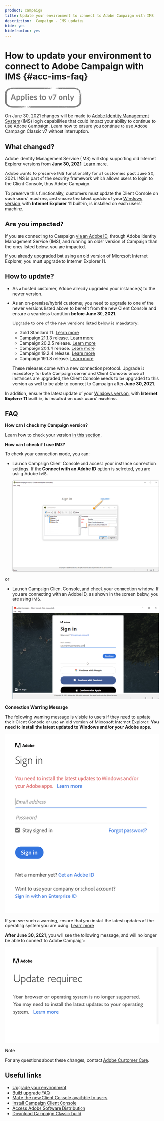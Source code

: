 ```yaml
---
product: campaign
title: Update your environment to connect to Adobe Campaign with IMS
description:  Campaign - IMS updates
hide: yes
hidefromtoc: yes
---
```

# How to update your environment to connect to Adobe Campaign with IMS {#acc-ims-faq}

![](../../assets/v7-only.svg)
 
On June 30, 2021 changes will be made to [Adobe Identity Management System](https://helpx.adobe.com/enterprise/using/identity.html) (IMS) login capabilities that could impact your ability to continue to use Adobe Campaign. Learn how to ensure you continue to use Adobe Campaign Classic v7 without interruption. 

## What changed?

Adobe Identity Management Service (IMS) will stop supporting old Internet Explorer versions from **June 30, 2021**. [Learn more](https://helpx.adobe.com/x-productkb/global/update-operating-system-and-browser.html). 

Adobe wants to preserve IMS functionality for all customers past June 30, 2021. IMS is part of the security framework which allows users to login to the Client Console, thus Adobe Campaign. 

To preserve this functionality, customers must update the Client Console on each users’ machine, and ensure the latest update of your [Windows version](../../rn/using/compatibility-matrix.md#ClientConsoleoperatingsystems), with **Internet Explorer 11** built-in, is installed on each users’ machine. 

## Are you impacted?

If you are connecting to Campaign [via an Adobe ID](../../integrations/using/about-adobe-id.md), through Adobe Identity Management Service (IMS), and running an older version of Campaign than the ones listed below, you are impacted.

If you already updgraded but using an old version of Microsoft Internet Explorer, you must upgrade to Internet Explorer 11.

## How to update?

* As a hosted customer, Adobe already upgraded your instance(s) to the newer version.

* As an on-premise/hybrid customer, you need to upgrade to one of the newer versions listed above to benefit from the new Client Console and ensure a seamless transition **before June 30, 2021**.

    Upgrade to one of the new versions listed below is mandatory:

    * Gold Standard 11. [Learn more](../../rn/using/gold-standard.md)
    * Campaign 21.1.3 release. [Learn more](../../rn/using/latest-release.md)
    * Campaign 20.2.5 release. [Learn more](../../rn/using/release--20-2.md)
    * Campaign 20.1.4 release. [Learn more](../../rn/using/release--20-1.md)
    * Campaign 19.2.4 release. [Learn more](../../rn/using/release--19-2.md)
    * Campaign 19.1.8 release. [Learn more](../../rn/using/release--19-1.md)

    These releases come with a new connection protocol. Upgrade is mandatory for both Campaign server and Client Console: once all instances are upgraded, the Client Console needs to be upgraded to this version as well to be able to connect to Campaign after **June 30, 2021**.

In addition, ensure the latest update of your [Windows version](../../rn/using/compatibility-matrix.md#ClientConsoleoperatingsystems), with **Internet Explorer 11** built-in, is installed on each users’ machine. 

## FAQ

**How can I check my Campaign version?**

Learn how to check your version [in this section](../../platform/using/launching-adobe-campaign.md#getting-your-campaign-version).


**How can I check if I use IMS?** 

To check your connection mode, you can:

* Launch Campaign Client Console and access your instance connection settings. If the **Connect with an Adobe ID** option is selected, you are using Adobe IMS.

    ![](../../integrations/using/assets/ims_1.png)

or

* Launch Campaign Client Console, and check your connection window. If you are connecting with an Adobe ID, as shown in the screen below, you are using IMS.

    ![](../../integrations/using/assets/adobeID.png)
    
**Connection Warning Message**

The following warning message is visible to users if they need to update their Client Console or use an old version of Microsoft Internet Explorer: **You need to install the latest updated to Windows and/or your Adobe apps.**

![](../../integrations/using/assets/do-not-localize/errorMsg.png)

If you see such a warning, ensure that you install the latest updates of the operating system you are using. [Learn more](https://helpx.adobe.com/x-productkb/global/update-operating-system-and-browser.html)

**After June 30, 2021**, you will see the following message, and will no longer be able to connect to Adobe Campaign:

![](../../integrations/using/assets/do-not-localize/errorUpdateReq.png)

>[!NOTE]
>
>For any questions about these changes, contact [Adobe Customer Care](https://helpx.adobe.com/enterprise/admin-guide.html/enterprise/using/support-for-experience-cloud.ug.html).
>

## Useful links

* [Upgrade your environment](../../production/using/build-upgrade.md)
* [Build upgrade FAQ](../../platform/using/faq-build-upgrade.md)
* [Make the new Client Console available to users](../../installation/using/client-console-availability-for-windows.md)
* [Install Campaign Client Console](../../installation/using/installing-the-client-console.md)
* [Access Adobe Software Distribution](https://experienceleague.adobe.com/docs/experience-cloud/software-distribution/home.html?lang=en)
* [Download Campaign Classic build](https://experience.adobe.com/#/downloads/content/software-distribution/en/campaign.html)